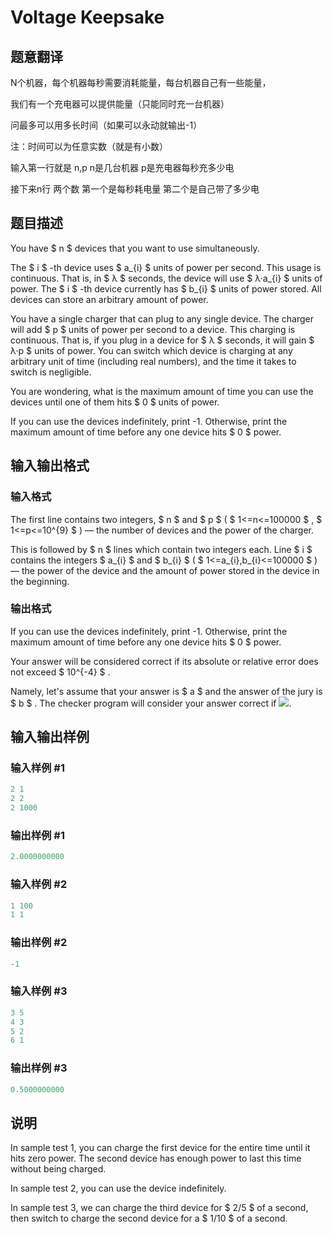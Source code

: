 # Voltage Keepsake

## 题意翻译

N个机器，每个机器每秒需要消耗能量，每台机器自己有一些能量，

我们有一个充电器可以提供能量（只能同时充一台机器）

问最多可以用多长时间（如果可以永动就输出-1）

注：时间可以为任意实数（就是有小数）

输入第一行就是 n,p n是几台机器 p是充电器每秒充多少电

接下来n行 两个数 第一个是每秒耗电量 第二个是自己带了多少电

## 题目描述

You have $ n $ devices that you want to use simultaneously.

The $ i $ -th device uses $ a_{i} $ units of power per second. This usage is continuous. That is, in $ λ $ seconds, the device will use $ λ·a_{i} $ units of power. The $ i $ -th device currently has $ b_{i} $ units of power stored. All devices can store an arbitrary amount of power.

You have a single charger that can plug to any single device. The charger will add $ p $ units of power per second to a device. This charging is continuous. That is, if you plug in a device for $ λ $ seconds, it will gain $ λ·p $ units of power. You can switch which device is charging at any arbitrary unit of time (including real numbers), and the time it takes to switch is negligible.

You are wondering, what is the maximum amount of time you can use the devices until one of them hits $ 0 $ units of power.

If you can use the devices indefinitely, print -1. Otherwise, print the maximum amount of time before any one device hits $ 0 $ power.

## 输入输出格式

### 输入格式

The first line contains two integers, $ n $ and $ p $ ( $ 1<=n<=100000 $ , $ 1<=p<=10^{9} $ ) — the number of devices and the power of the charger.

This is followed by $ n $ lines which contain two integers each. Line $ i $ contains the integers $ a_{i} $ and $ b_{i} $ ( $ 1<=a_{i},b_{i}<=100000 $ ) — the power of the device and the amount of power stored in the device in the beginning.

### 输出格式

If you can use the devices indefinitely, print -1. Otherwise, print the maximum amount of time before any one device hits $ 0 $ power.

Your answer will be considered correct if its absolute or relative error does not exceed $ 10^{-4} $ .

Namely, let's assume that your answer is $ a $ and the answer of the jury is $ b $ . The checker program will consider your answer correct if ![](https://cdn.luogu.com.cn/upload/vjudge_pic/CF772A/52c84cb27b50fce8b08f35fa39c1f083ebd1a014.png).

## 输入输出样例

### 输入样例 #1

```cpp
2 1
2 2
2 1000

```
### 输出样例 #1

```cpp
2.0000000000
```


### 输入样例 #2

```cpp
1 100
1 1

```
### 输出样例 #2

```cpp
-1

```
### 输入样例 #3

```cpp
3 5
4 3
5 2
6 1

```
### 输出样例 #3

```cpp
0.5000000000
```


## 说明

In sample test 1, you can charge the first device for the entire time until it hits zero power. The second device has enough power to last this time without being charged.

In sample test 2, you can use the device indefinitely.

In sample test 3, we can charge the third device for $ 2/5 $ of a second, then switch to charge the second device for a $ 1/10 $ of a second.

